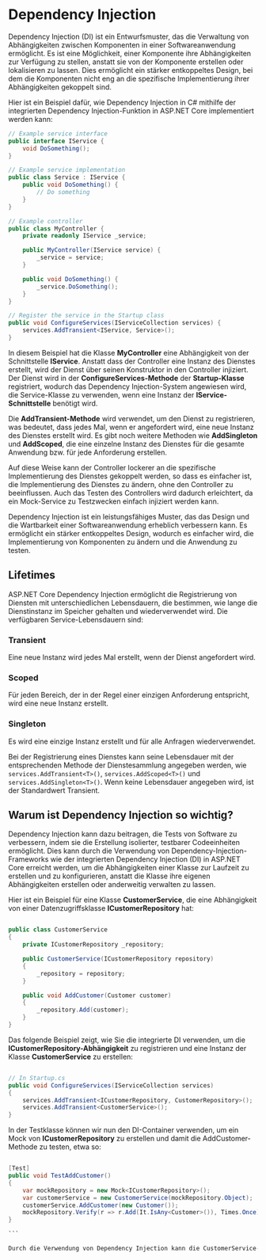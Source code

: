 # Dependency Injection

Dependency Injection (DI) ist ein Entwurfsmuster, das die Verwaltung von Abhängigkeiten zwischen Komponenten in einer Softwareanwendung ermöglicht. Es ist eine Möglichkeit, einer Komponente ihre Abhängigkeiten zur Verfügung zu stellen, anstatt sie von der Komponente erstellen oder lokalisieren zu lassen. Dies ermöglicht ein stärker entkoppeltes Design, bei dem die Komponenten nicht eng an die spezifische Implementierung ihrer Abhängigkeiten gekoppelt sind.

Hier ist ein Beispiel dafür, wie Dependency Injection in C# mithilfe der integrierten Dependency Injection-Funktion in ASP.NET Core implementiert werden kann:

```csharp
// Example service interface
public interface IService {
    void DoSomething();
}

// Example service implementation
public class Service : IService {
    public void DoSomething() {
        // Do something
    }
}

// Example controller
public class MyController {
    private readonly IService _service;

    public MyController(IService service) {
        _service = service;
    }

    public void DoSomething() {
        _service.DoSomething();
    }
}

// Register the service in the Startup class
public void ConfigureServices(IServiceCollection services) {
    services.AddTransient<IService, Service>();
}

```

In diesem Beispiel hat die Klasse __MyController__ eine Abhängigkeit von der Schnittstelle __IService__. Anstatt dass der Controller eine Instanz des Dienstes erstellt, wird der Dienst über seinen Konstruktor in den Controller injiziert. Der Dienst wird in der __ConfigureServices-Methode__ der __Startup-Klasse__ registriert, wodurch das Dependency Injection-System angewiesen wird, die Service-Klasse zu verwenden, wenn eine Instanz der __IService-Schnittstelle__ benötigt wird.

Die __AddTransient-Methode__ wird verwendet, um den Dienst zu registrieren, was bedeutet, dass jedes Mal, wenn er angefordert wird, eine neue Instanz des Dienstes erstellt wird. Es gibt noch weitere Methoden wie __AddSingleton__ und __AddScoped__, die eine einzelne Instanz des Dienstes für die gesamte Anwendung bzw. für jede Anforderung erstellen.

Auf diese Weise kann der Controller lockerer an die spezifische Implementierung des Dienstes gekoppelt werden, so dass es einfacher ist, die Implementierung des Dienstes zu ändern, ohne den Controller zu beeinflussen. Auch das Testen des Controllers wird dadurch erleichtert, da ein Mock-Service zu Testzwecken einfach injiziert werden kann.

Dependency Injection ist ein leistungsfähiges Muster, das das Design und die Wartbarkeit einer Softwareanwendung erheblich verbessern kann. Es ermöglicht ein stärker entkoppeltes Design, wodurch es einfacher wird, die Implementierung von Komponenten zu ändern und die Anwendung zu testen.

## Lifetimes

ASP.NET Core Dependency Injection ermöglicht die Registrierung von Diensten mit unterschiedlichen Lebensdauern, die bestimmen, wie lange die Dienstinstanz im Speicher gehalten und wiederverwendet wird. Die verfügbaren Service-Lebensdauern sind:

### Transient 
Eine neue Instanz wird jedes Mal erstellt, wenn der Dienst angefordert wird.

### Scoped 
Für jeden Bereich, der in der Regel einer einzigen Anforderung entspricht, wird eine neue Instanz erstellt.

### Singleton
Es wird eine einzige Instanz erstellt und für alle Anfragen wiederverwendet.

Bei der Registrierung eines Dienstes kann seine Lebensdauer mit der entsprechenden Methode der Dienstesammlung angegeben werden, wie ```services.AddTransient<T>()```, ```services.AddScoped<T>()``` und ```services.AddSingleton<T>()```. Wenn keine Lebensdauer angegeben wird, ist der Standardwert Transient.

## Warum ist Dependency Injection so wichtig?

Dependency Injection kann dazu beitragen, die Tests von Software zu verbessern, indem sie die Erstellung isolierter, testbarer Codeeinheiten ermöglicht. Dies kann durch die Verwendung von Dependency-Injection-Frameworks wie der integrierten Dependency Injection (DI) in ASP.NET Core erreicht werden, um die Abhängigkeiten einer Klasse zur Laufzeit zu erstellen und zu konfigurieren, anstatt die Klasse ihre eigenen Abhängigkeiten erstellen oder anderweitig verwalten zu lassen.

Hier ist ein Beispiel für eine Klasse __CustomerService__, die eine Abhängigkeit von einer Datenzugriffsklasse __ICustomerRepository__ hat:

```csharp

public class CustomerService
{
    private ICustomerRepository _repository;

    public CustomerService(ICustomerRepository repository)
    {
        _repository = repository;
    }

    public void AddCustomer(Customer customer)
    {
        _repository.Add(customer);
    }
}
```

Das folgende Beispiel zeigt, wie Sie die integrierte DI verwenden, um die __ICustomerRepository-Abhängigkeit__ zu registrieren und eine Instanz der Klasse __CustomerService__ zu erstellen:

```csharp

// In Startup.cs
public void ConfigureServices(IServiceCollection services)
{
    services.AddTransient<ICustomerRepository, CustomerRepository>();
    services.AddTransient<CustomerService>();
}

```

In der Testklasse können wir nun den DI-Container verwenden, um ein Mock von __ICustomerRepository__ zu erstellen und damit die AddCustomer-Methode zu testen, etwa so:

````csharp

[Test]
public void TestAddCustomer()
{
    var mockRepository = new Mock<ICustomerRepository>();
    var customerService = new CustomerService(mockRepository.Object);
    customerService.AddCustomer(new Customer());
    mockRepository.Verify(r => r.Add(It.IsAny<Customer>()), Times.Once);
}

```

Durch die Verwendung von Dependency Injection kann die CustomerService-Klasse isoliert getestet werden, ohne dass eine echte Implementierung der ICustomerRepository-Klasse verwendet werden muss. Dies macht den Test schneller und zuverlässiger und ermöglicht außerdem das Testen verschiedener Szenarien durch die Verwendung verschiedener Mock-Implementierungen des Repositorys.

